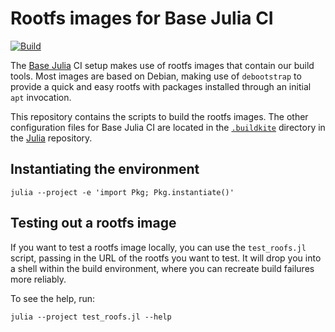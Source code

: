 # Rootfs images for Base Julia CI

[![Build][build-img]][build-url]

[build-img]: https://github.com/JuliaCI/rootfs-images/actions/workflows/build.yml/badge.svg "Build"
[build-url]: https://github.com/JuliaCI/rootfs-images/actions/workflows/build.yml?query=branch%3Amain

The [Base Julia](https://github.com/JuliaLang/julia) CI setup makes use of rootfs images that contain our build tools.
Most images are based on Debian, making use of `debootstrap` to provide a quick and easy rootfs with packages installed through an initial `apt` invocation.

This repository contains the scripts to build the rootfs images.
The other configuration files for Base Julia CI are located in the [`.buildkite`](https://github.com/JuliaLang/julia/tree/master/.buildkite) directory in the [Julia](https://github.com/JuliaLang/julia) repository.

## Instantiating the environment

```
julia --project -e 'import Pkg; Pkg.instantiate()'
```

## Testing out a rootfs image

If you want to test a rootfs image locally, you can use the `test_roofs.jl` script, passing in the URL of the rootfs you want to test.  It will drop you into a shell within the build environment, where you can recreate build failures more reliably.

To see the help, run:
```
julia --project test_roofs.jl --help
```
